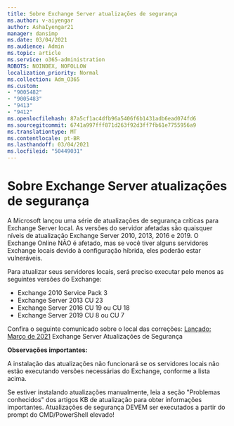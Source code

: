 ```yaml
---
title: Sobre Exchange Server atualizações de segurança
ms.author: v-aiyengar
author: AshaIyengar21
manager: dansimp
ms.date: 03/04/2021
ms.audience: Admin
ms.topic: article
ms.service: o365-administration
ROBOTS: NOINDEX, NOFOLLOW
localization_priority: Normal
ms.collection: Adm_O365
ms.custom:
- "9005482"
- "9005483"
- "9413"
- "9412"
ms.openlocfilehash: 87a5cf1ac4dfb96a5406f6b1431adb6ead074fd6
ms.sourcegitcommit: 6741a997fff871d263f92d3ff7fb61e7755956a9
ms.translationtype: MT
ms.contentlocale: pt-BR
ms.lasthandoff: 03/04/2021
ms.locfileid: "50449031"
---
```

# <a name="about-exchange-server-security-updates"></a>Sobre Exchange Server atualizações de segurança

A Microsoft lançou uma série de atualizações de segurança críticas para Exchange Server local. As versões do servidor afetadas são quaisquer níveis de atualização Exchange Server 2010, 2013, 2016 e 2019. O Exchange Online NÃO é afetado, mas se você tiver alguns servidores Exchange locais devido à configuração híbrida, eles poderão estar vulneráveis.

Para atualizar seus servidores locais, será preciso executar pelo menos as seguintes versões do Exchange:

- Exchange 2010 Service Pack 3
- Exchange Server 2013 CU 23
- Exchange Server 2016 CU 19 ou CU 18
- Exchange Server 2019 CU 8 ou CU 7

Confira o seguinte comunicado sobre o local das correções: [Lançado: Março de 2021](https://techcommunity.microsoft.com/t5/exchange-team-blog/released-march-2021-exchange-server-security-updates/ba-p/2175901) Exchange Server Atualizações de Segurança

**Observações importantes:**

A instalação das atualizações não funcionará se os servidores locais não estão executando versões necessárias do Exchange, conforme a lista acima.

Se estiver instalando atualizações manualmente, leia a seção "Problemas conhecidos" dos artigos KB de atualização para obter informações importantes. Atualizações de segurança DEVEM ser executados a partir do prompt do CMD/PowerShell elevado!
